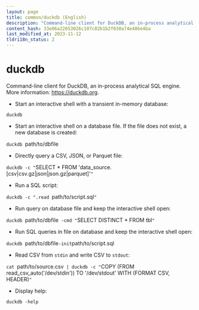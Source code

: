 ```yaml
---
layout: page
title: common/duckdb (English)
description: "Command-line client for DuckDB, an in-process analytical SQL engine."
content_hash: 33e06a22653026c107c02b1b2f030a74e486e4ba
last_modified_at: 2023-11-12
tldri18n_status: 2
---
```

# duckdb

Command-line client for DuckDB, an in-process analytical SQL engine.
More information: <https://duckdb.org>.

- Start an interactive shell with a transient in-memory database:

`duckdb`

- Start an interactive shell on a database file. If the file does not exist, a new database is created:

`duckdb `<span class="tldr-var badge badge-pill bg-dark-lm bg-white-dm text-white-lm text-dark-dm font-weight-bold">path/to/dbfile</span>

- Directly query a CSV, JSON, or Parquet file:

`duckdb -c "`<span class="tldr-var badge badge-pill bg-dark-lm bg-white-dm text-white-lm text-dark-dm font-weight-bold">SELECT * FROM 'data_source.[csv|csv.gz|json|json.gz|parquet]'</span>`"`

- Run a SQL script:

`duckdb -c ".read `<span class="tldr-var badge badge-pill bg-dark-lm bg-white-dm text-white-lm text-dark-dm font-weight-bold">path/to/script.sql</span>`"`

- Run query on database file and keep the interactive shell open:

`duckdb `<span class="tldr-var badge badge-pill bg-dark-lm bg-white-dm text-white-lm text-dark-dm font-weight-bold">path/to/dbfile</span>` -cmd "`<span class="tldr-var badge badge-pill bg-dark-lm bg-white-dm text-white-lm text-dark-dm font-weight-bold">SELECT DISTINCT * FROM tbl</span>`"`

- Run SQL queries in file on database and keep the interactive shell open:

`duckdb `<span class="tldr-var badge badge-pill bg-dark-lm bg-white-dm text-white-lm text-dark-dm font-weight-bold">path/to/dbfile</span>` -init `<span class="tldr-var badge badge-pill bg-dark-lm bg-white-dm text-white-lm text-dark-dm font-weight-bold">path/to/script.sql</span>

- Read CSV from `stdin` and write CSV to `stdout`:

`cat `<span class="tldr-var badge badge-pill bg-dark-lm bg-white-dm text-white-lm text-dark-dm font-weight-bold">path/to/source.csv</span>` | duckdb -c "`<span class="tldr-var badge badge-pill bg-dark-lm bg-white-dm text-white-lm text-dark-dm font-weight-bold">COPY (FROM read_csv_auto('/dev/stdin')) TO '/dev/stdout' WITH (FORMAT CSV, HEADER)</span>`"`

- Display help:

`duckdb -help`
